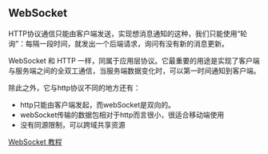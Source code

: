 ## WebSocket 
HTTP协议通信只能由客户端发送，实现想消息通知的这种，我们只能使用“轮询”：每隔一段时间，就发出一个后端请求，询问有没有新的消息更新。

WebSocket 和 HTTP 一样，同属于应用层协议。它最重要的用途是实现了客户端与服务端之间的全双工通信，当服务端数据变化时，可以第一时间通知到客户端。

除此之外，它与http协议不同的地方还有：
- http只能由客户端发起，而webSocket是双向的。
- webSocket传输的数据包相对于http而言很小，很适合移动端使用
- 没有同源限制，可以跨域共享资源

[WebSocket 教程](http://www.ruanyifeng.com/blog/2017/05/websocket.html)